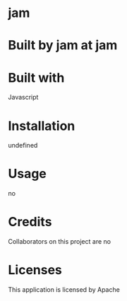 # jam

  # Built by jam at jam

  # Built with 
  
  Javascript

  # Installation

  undefined

  # Usage 

  no

  # Credits

  Collaborators on this project are no

  # Licenses

  This application is licensed by Apache




